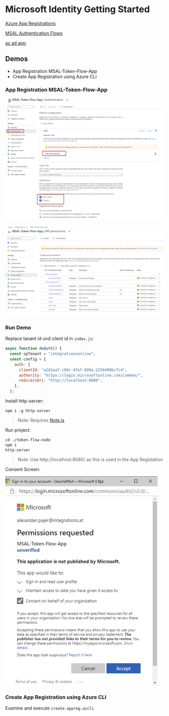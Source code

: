 # Microsoft Identity Getting Started

[Azure App Registrations](https://docs.microsoft.com/en-us/azure/active-directory/develop/quickstart-register-apps)

[MSAL Authentication Flows](https://docs.microsoft.com/en-us/azure/active-directory/develop/msal-authentication-flows)

[az ad app](https://docs.microsoft.com/en-us/cli/azure/ad/app?view=azure-cli-latest)

## Demos

- App Registration MSAL-Token-Flow-App
- Create App Registration using Azure CLI

### App Registration MSAL-Token-Flow-App

![appreg](_images/app-reg.jpg)

![appreg2](_images/app-reg2.jpg)

### Run Demo

Replace tanant id und client id in `index.js`:

```javascript
async function doAuth() {
  const spTenant = "integrationsonline";
  const config = {
    auth: {
      clientId: "a2d2aa7-c9dc-47ef-899a-2258409bc7c4",
      authority: "https://login.microsoftonline.com/common/",
      redirectUri: "http://localhost:8080",
    },
  };
```

Install http-server:

```
npm i -g http-server
```

> Note: Requires [Note.js](https://nodejs.org/download/release/v10.23.0/)

Run project:

```
cd ./token-flow-node
npm i
http-server
```

> Note: Use http://localhost:8080/ as this is used in the App Registation

Consent Screen:

![consent](_images/consent.jpg)

### Create App Registration using Azure CLI

Examine and execute `create-appreg.azcli`